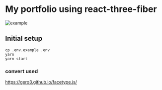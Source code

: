 # My portfolio using react-three-fiber
![example](https://user-images.githubusercontent.com/60050242/106891611-48a71c80-672e-11eb-93a0-a2379896f94a.gif)


## Initial setup
```
cp .env.example .env
yarn
yarn start
```

### convert used
https://gero3.github.io/facetype.js/

